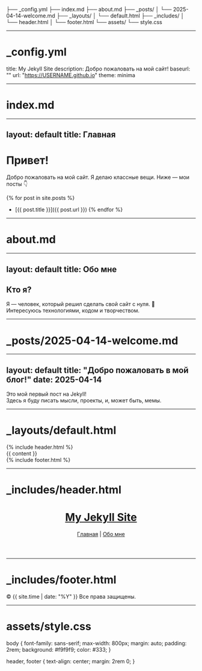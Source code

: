 ├── _config.yml
├── index.md
├── about.md
├── _posts/
│   └── 2025-04-14-welcome.md
├── _layouts/
│   └── default.html
├── _includes/
│   └── header.html
│   └── footer.html
└── assets/
    └── style.css

---

# _config.yml

title: My Jekyll Site
description: Добро пожаловать на мой сайт!
baseurl: ""
url: "https://USERNAME.github.io"
theme: minima

---

# index.md

---
layout: default
title: Главная
---

# Привет!

Добро пожаловать на мой сайт. Я делаю классные вещи. Ниже — мои посты 👇

{% for post in site.posts %}
- [{{ post.title }}]({{ post.url }})
{% endfor %}

---

# about.md

---
layout: default
title: Обо мне
---

## Кто я?

Я — человек, который решил сделать свой сайт с нуля. 🚀  
Интересуюсь технологиями, кодом и творчеством.

---

# _posts/2025-04-14-welcome.md

---
layout: default
title: "Добро пожаловать в мой блог!"
date: 2025-04-14
---

Это мой первый пост на Jekyll!  
Здесь я буду писать мысли, проекты, и, может быть, мемы.

---

# _layouts/default.html

<!DOCTYPE html>
<html lang="ru">
<head>
  <meta charset="UTF-8">
  <title>{{ page.title }}</title>
  <link rel="stylesheet" href="/assets/style.css">
</head>
<body>
  {% include header.html %}
  <main>
    {{ content }}
  </main>
  {% include footer.html %}
</body>
</html>

---

# _includes/header.html

<header>
  <h1><a href="/">My Jekyll Site</a></h1>
  <nav>
    <a href="/">Главная</a> |
    <a href="/about">Обо мне</a>
  </nav>
</header>

---

# _includes/footer.html

<footer>
  <p>&copy; {{ site.time | date: "%Y" }} Все права защищены.</p>
</footer>

---

# assets/style.css

body {
  font-family: sans-serif;
  max-width: 800px;
  margin: auto;
  padding: 2rem;
  background: #f9f9f9;
  color: #333;
}

header, footer {
  text-align: center;
  margin: 2rem 0;
}
